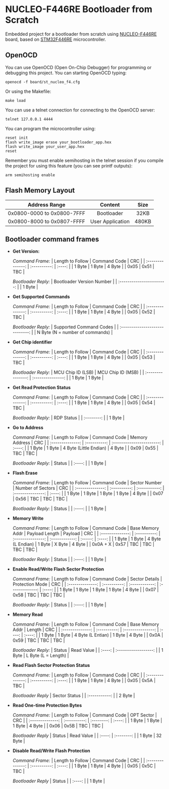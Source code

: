 # NUCLEO-F446RE Bootloader from Scratch
Embedded project for a bootloader from scratch using [NUCLEO-F446RE](https://www.st.com/en/evaluation-tools/nucleo-f446re.html) board, based on [STM32F446RE](https://www.st.com/en/microcontrollers-microprocessors/stm32f446re.html) microcontroller.

## OpenOCD
You can use OpenOCD (Open On-Chip Debugger) for programming or debugging this project. You can starting OpenOCD typing:
```console
openocd -f board/st_nucleo_f4.cfg
```
Or using the Makefile:
```console
make load
```
You can use a telnet connection for connecting to the OpenOCD server:
```console
telnet 127.0.0.1 4444
```
You can program the microcontroller using:
```console
reset init
flash write_image erase your_bootloader_app.hex
flash write_image your_user_app.hex
reset
```
Remember you must enable semihosting in the telnet session if you compile the project for using this feature (you can see printf outputs):
```console
arm semihosting enable
```
## Flash Memory Layout
| Address Range              | Content          | Size  |
|:--------------------------:|:----------------:|:-----:|
| 0x0800-0000 to 0x0800-7FFF | Bootloader       | 32KB  |
| 0x0800-8000 to 0x0807-FFFF | User Application | 480KB |

## Bootloader command frames

- **Get Version:**

  *Command Frame:*
  | Length to Follow | Command Code | CRC    |
  | :--------------: | :----------: | :----: |
  | 1 Byte           | 1 Byte       | 4 Byte |
  | 0x05             | 0x51         | TBC    |

  *Bootloader Reply:*
  | Bootloader Version Number |
  | :-----------------------: |
  | 1 Byte                    |
  
- **Get Supported Commands**
  
  *Command Frame:*
  | Length to Follow | Command Code | CRC    |
  | :--------------: | :----------: | :----: |
  | 1 Byte           | 1 Byte       | 4 Byte |
  | 0x05             | 0x52         | TBC    |
  
  *Bootloader Reply:*
  | Supported Command Codes         |
  | :-----------------------------: |
  | N Byte (N = number of commands) |

- **Get Chip identifier**

  *Command Frame:*
  | Length to Follow | Command Code | CRC    |
  | :--------------: | :----------: | :----: |
  | 1 Byte           | 1 Byte       | 4 Byte |
  | 0x05             | 0x53         | TBC    |

  *Bootloader Reply:*
  | MCU Chip ID (LSB) | MCU Chip ID (MSB) |
  | :---------------: | :---------------: |
  | 1 Byte            | 1 Byte            |

- **Get Read Protection Status**

  *Command Frame:*
  | Length to Follow | Command Code | CRC    |
  | :--------------: | :----------: | :----: |
  | 1 Byte           | 1 Byte       | 4 Byte |
  | 0x05             | 0x54         | TBC    |

  *Bootloader Reply:*
  | RDP Status |
  | :--------: |
  | 1 Byte     |

- **Go to Address**

  *Command Frame:*
  | Length to Follow | Command Code | Memory Address            | CRC    |
  | :--------------: | :----------: | :-----------------------: | :----: |
  | 1 Byte           | 1 Byte       | 4 Byte (Little Endian)    | 4 Byte |
  | 0x09             | 0x55         | TBC                       | TBC    |

  *Bootloader Reply:*
  | Status |
  | :----: |
  | 1 Byte |

- **Flash Erase**

  *Command Frame:*
  | Length to Follow | Command Code | Sector Number | Number of Sectors | CRC    |
  | :--------------: | :----------: | :-----------: | :---------------: | :----: |
  | 1 Byte           | 1 Byte       | 1 Byte        | 1 Byte            | 4 Byte |
  | 0x07             | 0x56         | TBC           | TBC               | TBC    |

  *Bootloader Reply:*
  | Status |
  | :----: |
  | 1 Byte |

- **Memory Write**

  *Command Frame:*
  | Length to Follow | Command Code | Base Memory Addr  | Payload Length | Payload | CRC    |
  | :--------------: | :----------: | :---------------: | :------------: | :-----: | :----: |
  | 1 Byte           | 1 Byte       | 4 Byte (L Endian) | 1 Byte         | X Byte  | 4 Byte |
  | 0x0A + X         | 0x57         | TBC               | TBC            | TBC     | TBC    |

  *Bootloader Reply:*
  | Status |
  | :----: |
  | 1 Byte |

- **Enable Read/Write Flash Sector Protection**

  *Command Frame:*
  | Length to Follow | Command Code | Sector Details | Protection Mode | CRC    |
  | :--------------: | :----------: | :------------: | :-------------: | :----: |
  | 1 Byte           | 1 Byte       | 1 Byte         | 1 Byte          | 4 Byte |
  | 0x07             | 0x58         | TBC            | TBC             | TBC    |

  *Bootloader Reply:*
  | Status |
  | :----: |
  | 1 Byte |

- **Memory Read**

  *Command Frame:*
  | Length to Follow | Command Code | Base Memory Addr  | Length | CRC    |
  | :--------------: | :----------: | :---------------: | :----: | :----: |
  | 1 Byte           | 1 Byte       | 4 Byte (L Entian) | 1 Byte | 4 Byte |
  | 0x0A             | 0x59         | TBC               | TBC    | TBC    |

  *Bootloader Reply:*
  | Status | Read Value           |
  | :----: | :------------------: |
  | 1 Byte | L Byte (L = Length)  |

- **Read Flash Sector Protection Status**

  *Command Frame:*
  | Length to Follow | Command Code | CRC    |
  | :--------------: | :----------: | :----: |
  | 1 Byte           | 1 Byte       | 4 Byte |
  | 0x05             | 0x5A         | TBC    |

  *Bootloader Reply*
  | Sector Status |
  | :-----------: |
  | 2 Byte        |

- **Read One-time Protection Bytes**

  *Command Frame:*
  | Length to Follow | Command Code | OPT Sector | CRC    |
  | :--------------: | :----------: | :--------: | :----: |
  | 1 Byte           | 1 Byte       | 1 Byte     | 4 Byte |
  | 0x06             | 0x5B         | TBC        | TBC    |

  *Bootloader Reply*
  | Status | Read Value |
  | :----: | :--------: |
  | 1 Byte | 32 Byte    |

- **Disable Read/Write Flash Protection**

  *Command Frame:*
  | Length to Follow | Command Code | CRC    |
  | :--------------: | :----------: | :----: |
  | 1 Byte           | 1 Byte       | 4 Byte |
  | 0x05             | 0x5C         | TBC    |

  *Bootloader Reply*
  | Status |
  | :----: |
  | 1 Byte |
